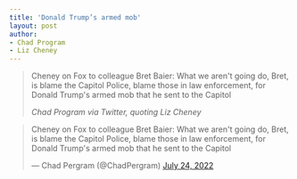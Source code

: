 ```yaml
---
title: 'Donald Trump’s armed mob'
layout: post
author:
- Chad Program
- Liz Cheney
---
```


> Cheney on Fox to colleague Bret Baier: What we aren't going do, Bret, is blame the Capitol Police, blame those in law enforcement, for Donald Trump's armed mob that he sent to the Capitol
>
> <cite>Chad Program via Twitter, quoting Liz Cheney</cite>

<blockquote class="twitter-tweet"><p lang="en" dir="ltr">Cheney on Fox to colleague Bret Baier: What we aren&#39;t going do, Bret, is blame the Capitol Police, blame those in law enforcement, for Donald Trump&#39;s armed mob that he sent to the Capitol</p>&mdash; Chad Pergram (@ChadPergram) <a href="https://twitter.com/ChadPergram/status/1551213707056881671?ref_src=twsrc%5Etfw">July 24, 2022</a></blockquote> <script async src="https://platform.twitter.com/widgets.js" charset="utf-8"></script>
